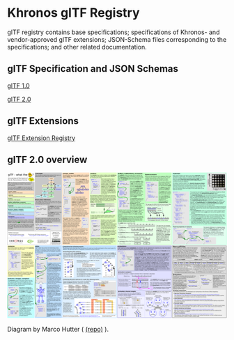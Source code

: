 <!--
Copyright 2013-2021 The Khronos Group Inc.
SPDX-License-Identifier: CC-BY-4.0
-->

# Khronos glTF Registry
glTF registry contains base specifications; specifications of Khronos- and vendor-approved glTF extensions; JSON-Schema files corresponding to the specifications; and other related documentation.

## glTF Specification and JSON Schemas
[glTF 1.0](1.0)

[glTF 2.0](2.0)

## glTF Extensions
[glTF Extension Registry](../extensions)

## glTF 2.0 overview

<p align="center">
<a href="2.0/figures/gltfOverview-2.0.0b.png"><img src="2.0/figures/gltfOverview-2.0.0b-small.png" /></a>
</p>
Diagram by Marco Hutter ( <a href="https://github.com/javagl/gltfOverview">(repo)</a> ).

